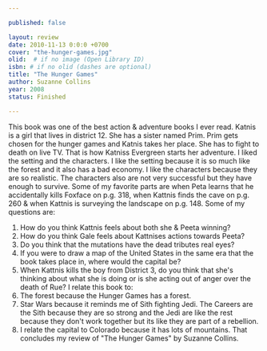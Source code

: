 ```yaml
---

published: false

layout: review
date: 2010-11-13 0:0:0 +0700
cover: "the-hunger-games.jpg"
olid:  # if no image (Open Library ID)
isbn: # if no olid (dashes are optional)
title: "The Hunger Games"
author: Suzanne Collins
year: 2008
status: Finished 

---
```


This book was one of the best action & adventure books I ever read. Katnis is a girl that lives in district 12. She has a sister named Prim. Prim gets chosen for the  hunger games and Katnis takes her place. She has to fight to death on live TV. That is how Katniss Evergreen starts her adventure. I liked the setting and the characters.  I like the setting because it is so much like the forest and it also has a bad economy. I like the characters because they are so realistic. The characters also are not very successful but they have enough to survive. Some of my favorite parts are when Peta learns that he accidentally kills Foxface on p.g. 318, when Kattnis finds the cave on p.g. 260 & when Kattnis is surveying the landscape on p.g. 148. Some of my questions are:
1) How do you think Kattnis feels about both she & Peeta winning?
2) How do you think Gale feels about Kattnises actions towards Peeta?
3) Do you think that the mutations have the dead tributes real eyes?
4) If you were to draw a map of the United States in the same era that the book takes place in, where would the capital be?
5) When Kattnis kills the boy from District 3, do you think that she's thinking about what she is doing or is she acting out of anger over the death of Rue?
I relate this book to:
1) The forest because the Hunger Games has a forest.
2) Star Wars because it reminds me of Sith fighting Jedi.  The Careers are the Sith because they are so strong and the Jedi are like the rest because they don't work together but its like they are part of a rebellion.
3) I relate the capital to Colorado because it has lots of mountains. 
That concludes my review of "The Hunger Games" by Suzanne Collins.
